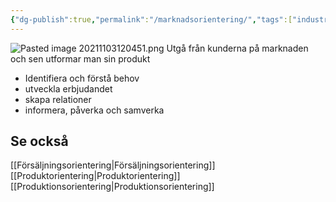 ```yaml
---
{"dg-publish":true,"permalink":"/marknadsorientering/","tags":["industriellekonomi"]}
---
```


![Pasted image 20211103120451.png](/img/user/images/Pasted%20image%2020211103120451.png)
Utgå från kunderna på marknaden och sen utformar man sin produkt

* Identifiera och förstå behov
* utveckla erbjudandet
* skapa relationer
* informera, påverka och samverka

## Se också
[[Försäljningsorientering\|Försäljningsorientering]]
[[Produktorientering\|Produktorientering]]
[[Produktionsorientering\|Produktionsorientering]]